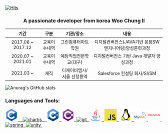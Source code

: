  [![Hits](https://hits.seeyoufarm.com/api/count/incr/badge.svg?url=https%3A%2F%2Fgithub.com%2Fgjbae1212%2Fhit-counter)](https://hits.seeyoufarm.com) 
 <h3 align="center">A passionate developer from korea Woo Chung Il</h3>
 
|   기간	|    구분 | 기관/장소 |   내용	|
|:-:	|:-:	|:-:	|:-:	|
|  2017.06 ~ 2017.12 	|   교육이수내역	|  그린컴퓨터아트학원 	|   디지털컨버전스(JAVA기반 응용SW엔지니어링)양성훈련과정	|
|  2020.07 ~ 2021.01 	|   교육이수내역	|   예담직업전문학교(대구)	|  디지털컨버전스 기반 Java 개발자 양성과정 	|
|  2021.03 ~  	|   재직	|   디케이비엠시/서울 선정릉역	|  Salesforce 컨설팅 회사/SI/SM 	|
![Anurag's GitHub stats](https://github-readme-stats.vercel.app/api?username=skyblue0715&show_icons=true&theme=radical&hide=prs,stars)

<h3 align="left">Languages and Tools:</h3>
<p align="left"> <a href="https://www.cprogramming.com/" target="_blank"> <img src="https://raw.githubusercontent.com/devicons/devicon/master/icons/c/c-original.svg" alt="c" width="40" height="40"/>&nbsp </a> <a href="https://www.chartjs.org" target="_blank">&nbsp <img src="https://www.chartjs.org/media/logo-title.svg" alt="chartjs" width="40" height="40"/>&nbsp </a> <a href="https://www.w3schools.com/cpp/" target="_blank">&nbsp <img src="https://raw.githubusercontent.com/devicons/devicon/master/icons/cplusplus/cplusplus-original.svg" alt="cplusplus" width="40" height="40"/>&nbsp </a> <a href="https://www.w3schools.com/cs/" target="_blank"> <img src="https://raw.githubusercontent.com/devicons/devicon/master/icons/csharp/csharp-original.svg" alt="csharp" width="40" height="40"/>&nbsp </a> <a href="https://git-scm.com/" target="_blank"> <img src="https://www.vectorlogo.zone/logos/git-scm/git-scm-icon.svg" alt="git" width="40" height="40"/>&nbsp </a> <a href="https://www.java.com" target="_blank"> <img src="https://raw.githubusercontent.com/devicons/devicon/master/icons/java/java-original.svg" alt="java" width="40" height="40"/>&nbsp </a> <a href="https://developer.mozilla.org/en-US/docs/Web/JavaScript" target="_blank"> <img src="https://raw.githubusercontent.com/devicons/devicon/master/icons/javascript/javascript-original.svg" alt="javascript" width="40" height="40"/>&nbsp </a> <a href="https://www.linux.org/" target="_blank"> <img src="https://raw.githubusercontent.com/devicons/devicon/master/icons/linux/linux-original.svg" alt="linux" width="40" height="40"/>&nbsp </a> <a href="https://www.mysql.com/" target="_blank"> <img src="https://raw.githubusercontent.com/devicons/devicon/master/icons/mysql/mysql-original-wordmark.svg" alt="mysql" width="40" height="40"/> </a> <a href="https://www.oracle.com/" target="_blank"> <img src="https://raw.githubusercontent.com/devicons/devicon/master/icons/oracle/oracle-original.svg" alt="oracle" width="40" height="40"/>&nbsp </a> <a href="https://spring.io/" target="_blank"> <img src="https://www.vectorlogo.zone/logos/springio/springio-icon.svg" alt="spring" width="40" height="40"/>&nbsp </a> <a href="https://unity.com/" target="_blank"> <img src="https://www.vectorlogo.zone/logos/unity3d/unity3d-icon.svg" alt="unity" width="40" height="40"/>&nbsp </a> </p>


<!--
**skyblue0715/skyblue0715** is a ✨ _special_ ✨ repository because its `README.md` (this file) appears on your GitHub profile.

Here are some ideas to get you started:

- 🔭 I’m currently working on ...
- 🌱 I’m currently learning ...
- 👯 I’m looking to collaborate on ...
- 🤔 I’m looking for help with ...
- 💬 Ask me about ...
- 📫 How to reach me: ...
- 😄 Pronouns: ...
- ⚡ Fun fact: ...
-->
